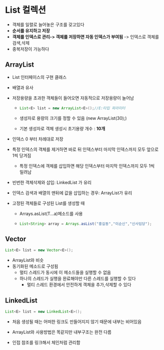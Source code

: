 # List 컬렉션

* 객체를 일렬로 늘어놓은 구조를 갖고있다
* __순서를 유지하고 저장__
* __객체를 인덱스로 관리-> 객체를 저장하면 자동 인덱스가 부여됨__ -> 인덱스로 객체를 검색,삭제
* 중복저장이 가능하다

## ArrayList

* List 인터페이스의 구현 클래스

* 배열과 유사

* 저장용량을 초과한 객체들이 들어오면 자동적으로 저장용량이 늘어남

  * ```java
    List<E> list = new ArrayList<E>();//E:타입 파라미터
    ```

  * 생성자로 용량의 크기를 정할 수 있음 (new ArrayList<E>(30);)

  * 기본 생성자로 객체 생성시 초기용량 개수 :  __10개__

* 인덱스 0 부터 차례대로 저장
* 특정 인덱스의 객체를 제거하면 바로 뒤 인덱스부터 마지막 인덱스까지 모두 앞으로 1씩 당겨짐
  * 특정 인덱스에 객체를 삽입하면 해당 인덱스부터 마지막 인덱스까지 모두 1씩 밀려남

* 빈번한 객체삭제와 삽입: LinkedList 가 유리
* 인덱스 검색과 배열의 맨뒤에 값을 삽입하는 경우: ArrayList가 유리

* 고정된 객체들로 구성된 List를 생성할 때

  * Arrays.asList(T...a)메소드를 사용

  * ```java
    List<String> array = Arrays.asList("홍길동","이순신","신사임당");
    ```

## Vector

```java
List<E> list = new Vector<E>();
```

* ArrayList와 비슷
* 동기화된 메소드로 구성됨
  * 멀티 스레드가 동시에 이 메소드들을 실행할 수 없음
  * 하나의 스레드가 실행을 완료해야만 다른 스레드를 실행할 수 있다
    *  멀티 스레드 환경에서 안전하게 객체을 추가,삭제할 수 있다

## LinkedList

```java
List<E> list = new LinkedList<E>();
```

* 처음 생성될 때는 어떠한 링크도 만들어지지 않기 때문에 내부는 비어있음

* ArrayList와 사용방법은 똑같지만 내부구조는 완전 다름
* 인접 참조를 링크해서 체인처럼 관리함


